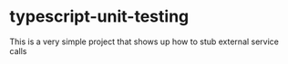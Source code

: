 # typescript-unit-testing
This is a very simple project that shows up how to stub external service calls
